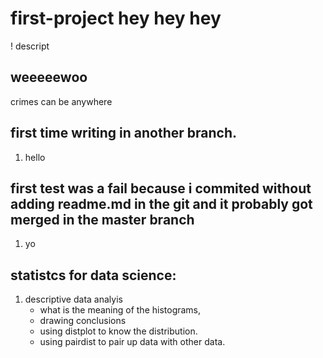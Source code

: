 # first-project hey hey hey
! descript

## weeeeewoo

crimes can be anywhere

## first time writing in another branch.

1. hello

## first test was a fail because i commited without adding readme.md in the git and it probably got merged in the master branch
 
 1. yo

## statistcs for data science:
1. descriptive data analyis
    - what is the meaning of the histograms, 
    - drawing conclusions 
    - using distplot to know the distribution.
    - using pairdist to pair up data with other data.
    